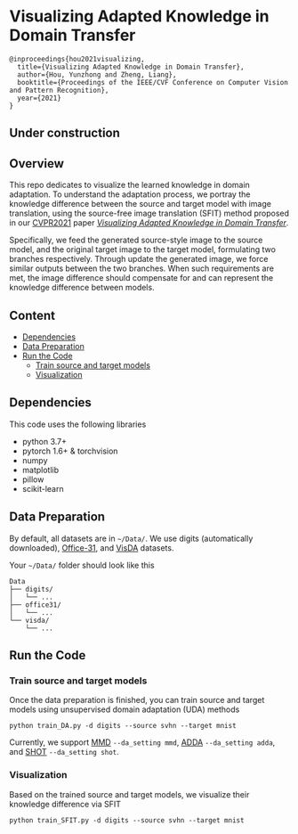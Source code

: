 # Visualizing Adapted Knowledge in Domain Transfer

```
@inproceedings{hou2021visualizing,
  title={Visualizing Adapted Knowledge in Domain Transfer},
  author={Hou, Yunzhong and Zheng, Liang},
  booktitle={Proceedings of the IEEE/CVF Conference on Computer Vision and Pattern Recognition},
  year={2021}
}
```

## Under construction


## Overview

This repo dedicates to visualize the learned knowledge in domain adaptation. 
To understand the adaptation process, we portray the knowledge difference between the source and target model with image translation, using the source-free image translation (SFIT) method proposed in our [CVPR2021](http://cvpr2021.thecvf.com/) paper *[Visualizing Adapted Knowledge in Domain Transfer](https://arxiv.org/abs/2104.10602)*.

Specifically, we feed the generated source-style image to the source model, and the original target image to the target model, formulating two branches respectively. 
Through update the generated image, we force similar outputs between the two branches. When such requirements are met, the image difference should compensate for and can represent the knowledge difference between models. 

## Content
- [Dependencies](#dependencies)
- [Data Preparation](#data-preparation)
- [Run the Code](#run-the-code)
    * [Train source and target models](#train-source-and-target-models)
    * [Visualization](#visualization)


## Dependencies
This code uses the following libraries
- python 3.7+
- pytorch 1.6+ & torchvision
- numpy
- matplotlib
- pillow
- scikit-learn

## Data Preparation
By default, all datasets are in `~/Data/`. We use digits (automatically downloaded), [Office-31](https://people.eecs.berkeley.edu/~jhoffman/domainadapt/), and [VisDA](http://ai.bu.edu/visda-2017/) datasets. 

Your `~/Data/` folder should look like this
```
Data
├── digits/
│   └── ...
├── office31/ 
│   └── ...
└── visda/
    └── ...
```

## Run the Code

### Train source and target models
Once the data preparation is finished, you can train source and target models using unsupervised domain adaptation (UDA) methods
```shell script
python train_DA.py -d digits --source svhn --target mnist
``` 
Currently, we support [MMD]() ```--da_setting mmd```, [ADDA]() ```--da_setting adda```, and [SHOT]() ```--da_setting shot```.

### Visualization
Based on the trained source and target models, we visualize their knowledge difference via SFIT
```shell script
python train_SFIT.py -d digits --source svhn --target mnist
``` 
